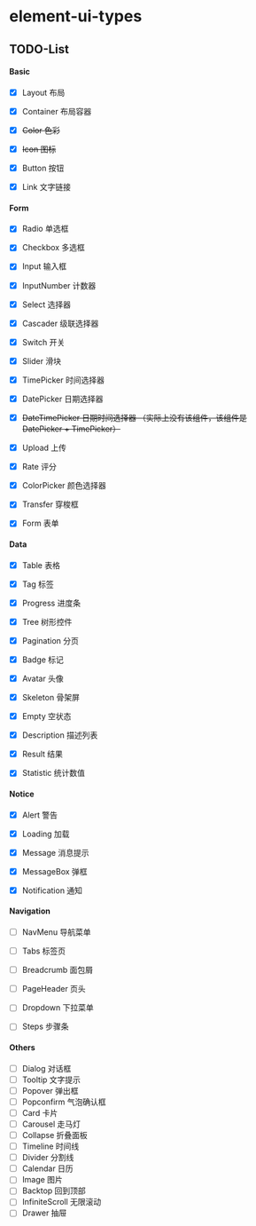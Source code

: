 # element-ui-types

## TODO-List

#### Basic

- [x] Layout 布局
- [x] Container 布局容器
- [x] ~~Color 色彩~~
- [x] ~~Icon 图标~~
- [x] Button 按钮
- [x] Link 文字链接


#### Form

- [x] Radio 单选框
- [x] Checkbox 多选框
- [x] Input 输入框
- [x] InputNumber 计数器
- [x] Select 选择器
- [x] Cascader 级联选择器
- [x] Switch 开关
- [x] Slider 滑块
- [x] TimePicker 时间选择器
- [x] DatePicker 日期选择器
- [x] ~~DateTimePicker 日期时间选择器 （实际上没有该组件，该组件是 DatePicker + TimePicker）~~
- [x] Upload 上传
- [x] Rate 评分
- [x] ColorPicker 颜色选择器
- [x] Transfer 穿梭框
- [x] Form 表单


#### Data

- [x] Table 表格
- [x] Tag 标签
- [x] Progress 进度条
- [x] Tree 树形控件
- [x] Pagination 分页
- [x] Badge 标记
- [x] Avatar 头像
- [x] Skeleton 骨架屏
- [x] Empty 空状态
- [x] Description 描述列表
- [x] Result 结果
- [x] Statistic 统计数值


#### Notice

- [x] Alert 警告
- [x] Loading 加载
- [x] Message 消息提示
- [x] MessageBox 弹框
- [x] Notification 通知


#### Navigation

- [ ] NavMenu 导航菜单
- [ ] Tabs 标签页
- [ ] Breadcrumb 面包屑
- [ ] PageHeader 页头
- [ ] Dropdown 下拉菜单
- [ ] Steps 步骤条


#### Others

- [ ] Dialog 对话框
- [ ] Tooltip 文字提示
- [ ] Popover 弹出框
- [ ] Popconfirm 气泡确认框
- [ ] Card 卡片
- [ ] Carousel 走马灯
- [ ] Collapse 折叠面板
- [ ] Timeline 时间线
- [ ] Divider 分割线
- [ ] Calendar 日历
- [ ] Image 图片
- [ ] Backtop 回到顶部
- [ ] InfiniteScroll 无限滚动
- [ ] Drawer 抽屉
